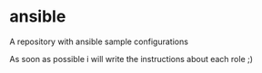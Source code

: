 # ansible

A repository with ansible sample configurations

As soon as possible i will write the instructions about each role ;)
